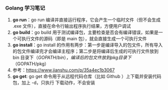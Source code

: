 ### Golang 学习笔记

1. **go run**：go run 编译并直接运行程序，它会产生一个临时文件（但不会生成 .exe 文件），直接在命令行输出程序执行结果，方便用户调试
2. **go build**：go build 用于测试编译包，主要检查是否会有编译错误，如果是一个可执行文件的源码（即是 main 包），就会直接生成一个可执行文件
3. **go install**：go install 的作用有两步：第一步是编译导入的包文件，所有导入的包文件编译完才会编译主程序；第二步是将编译后生成的可执行文件放到 bin 目录下（$GOPATH/bin），编译后的包文件放到 pkg 目录下（$GOPATH/pkg）
4. 参考：https://www.jianshu.com/p/35a4ec1b3067
5. **go get**: go get 命令用于从远程代码仓库（比如 Github ）上下载并安装代码包，加上 -d，只执行 下载动作，不会安装